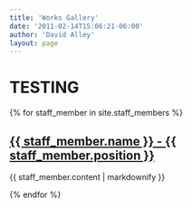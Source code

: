 ```yaml
---
title: 'Works Gallery'
date: '2011-02-14T15:06:21-06:00'
author: 'David Alley'
layout: page
---
```

# TESTING

{% for staff_member in site.staff_members %}
  <h2>
    <a href="{{ staff_member.url }}">
      {{ staff_member.name }} - {{ staff_member.position }}
    </a>
  </h2>
  <p>{{ staff_member.content | markdownify }}</p>
{% endfor %}
